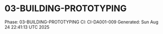 # 03-BUILDING-PROTOTYPING
Phase: 03-BUILDING-PROTOTYPING
CI: CI-DA001-009
Generated: Sun Aug 24 22:41:13 UTC 2025
